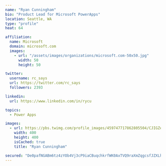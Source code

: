 ```yaml
---
name: "Ryan Cunningham"
bio: "Product Lead for Microsoft PowerApps"
location: Seattle, WA
type: "profile"
heat: 64

affiliation:
  name: Microsoft
  domain: microsoft.com
  images:
    - url: "/assets/images/organizations/microsoft.com-50x50.jpg"
      width: 50
      height: 50

twitter:
  username: rc_says
  url: https://twitter.com/rc_says
  followers: 2393

linkedin:
  url: https://www.linkedin.com/in/rycu

topics:
  - Power Apps

images:
  - url: https://pbs.twimg.com/profile_images/459747717862805504/CJIGZejd_400x400.png
    width: 400
    height: 400
    isCached: true
    title: "Ryan Cunningham"

secured: "De0pafNGABm6tz4zYOb4Vj3cP9iaCBuqchkrfWK0AxTVQ9raXmZqgcsfJZXLhLoXKjb0cXuMBklUHb1uUG0oWU8zGwvzVZvOEMCUpnMj2//wNbQMGUKdXSJMgEExq0J5cwXXZyz7QUUB6RsGdv4mPpjhIl07+zNodEFLooRdRYVX8hziIWsT7nzfsa59wxZ6K2EIzA3dQhIauPm085Qnxi0m6vg/sUcm5pcpn3+kvxdCcq+OyGdt86zLrfViTNGJgxmfmj2t7+WxYImPHl+4XGf+zhW3JdaUNTl2DTM1RUlf9kXnhC4Zfx7MV9CayrkwZDhnI0WVHdO1XHL8oghUxB3KVFtQUDIs03Zk8y6b3MBQtBq4fJEDi9Ap+eR4erocrx/1hfLArFBAVJ+IRSuemRSZ5In51LiN+aIc5A/FEdQ=;69I+jGKHP4dl1JrnnivOxA=="
---
```


